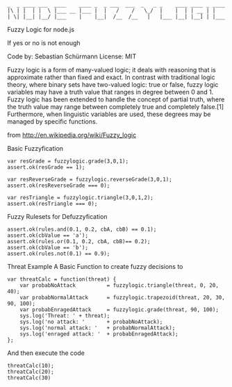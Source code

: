 
    _  _ ____ ___  ____    ____ _  _ ___  ___  _   _ _    ____ ____ _ ____ 
    |\ | |  | |  \ |___ __ |___ |  |   /    /   \_/  |    |  | | __ | |    
    | \| |__| |__/ |___    |    |__|  /__  /__   |   |___ |__| |__] | |___ 

Fuzzy Logic for node.js

If yes or no is not enough

Code by: Sebastian Schürmann 
License: MIT

Fuzzy logic is a form of many-valued logic; it deals with reasoning that is approximate rather than fixed and exact. In contrast with traditional logic theory, where binary sets have two-valued logic: true or false, fuzzy logic variables may have a truth value that ranges in degree between 0 and 1. Fuzzy logic has been extended to handle the concept of partial truth, where the truth value may range between completely true and completely false.[1] Furthermore, when linguistic variables are used, these degrees may be managed by specific functions.

from http://en.wikipedia.org/wiki/Fuzzy_logic


Basic Fuzzyfication 

    var resGrade = fuzzylogic.grade(3,0,1);
    assert.ok(resGrade == 1);

    var resReverseGrade = fuzzylogic.reverseGrade(3,0,1);
    assert.ok(resReverseGrade === 0);

    var resTriangle = fuzzylogic.triangle(3,0,1,2);
    assert.ok(resTriangle === 0);

Fuzzy Rulesets for Defuzzyfication 

    assert.ok(rules.and(0.1, 0.2, cbA, cbB) == 0.1);
    assert.ok(cbValue == 'a');
    assert.ok(rules.or(0.1, 0.2, cbA, cbB)== 0.2);
    assert.ok(cbValue == 'b');
    assert.ok(rules.not(0.1) == 0.9);


Threat Example 
A Basic Function to create fuzzy decisions to 

    var threatCalc = function(threat) {
        var probabNoAttack          = fuzzylogic.triangle(threat, 0, 20, 40); 
        var probabNormalAttack      = fuzzylogic.trapezoid(threat, 20, 30, 90, 100); 
        var probabEnragedAttack     = fuzzylogic.grade(threat, 90, 100);
        sys.log('Threat: ' + threat);
        sys.log('no attack: '       + probabNoAttack);
        sys.log('normal attack: '   + probabNormalAttack);
        sys.log('enraged attack: '  + probabEnragedAttack);    
    };

And then execute the code 

    threatCalc(10);
    threatCalc(20);
    threatCalc(30)
